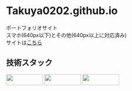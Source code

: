 # Takuya0202.github.io
ポートフォリオサイト<br>
スマホ(640px以下)とその他(640px以上に対応済み)<br>
サイトは<a href="https://takuya0202.github.io/">こちら</a> 
## 技術スタック
<img src="https://img.shields.io/badge/Tailwindcss-0769ad?logo=tailwindcss&logoColor=white" style="width:100px ; height:30px"></img>
<img src="https://img.shields.io/badge/React-cyan?logo=React&logoColor=white" style="width:100px ; height:30px"></img>
<img src="https://img.shields.io/badge/Javascript-yellow?logo=Javascript&logoColor=white" style="width:100px ; height:30px"></img>
